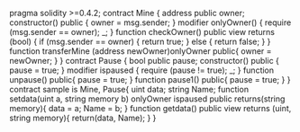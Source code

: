 pragma solidity >=0.4.2;
contract Mine {
    address public owner;
    constructor() public {
        owner = msg.sender;
    }
    modifier onlyOwner() {
    require (msg.sender == owner);
    _;
    }
    function checkOwner() public view returns (bool) {
        if (msg.sender == owner) {
            return true;
        } else {
            return false;
        }
    }
    function transferMine (address newOwner)onlyOwner public{
        owner = newOwner;
    }
}
contract Pause {
    bool public pause;
    constructor() public {
        pause = true;
    }
    modifier ispaused {
        require (pause != true);
        _;
    }
    function unpause() public{
        pause = true;
    }
    function pause1() public{
        pause = true;
        }
}
contract sample is Mine, Pause{
    uint data;
    string Name;
    function setdata(uint a, string memory b) onlyOwner ispaused  public returns(string memory){
        data = a;
        Name = b;
    }
    function getdata() public view returns (uint, string memory){
        return(data, Name);
    }
}
